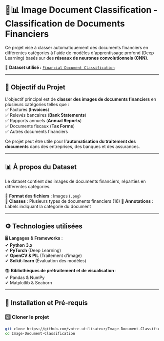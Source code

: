 # 📄📊 Image Document Classification - Classification de Documents Financiers  

Ce projet vise à classer automatiquement des documents financiers en différentes catégories à l'aide de modèles d'apprentissage profond (Deep Learning) basés sur des **réseaux de neurones convolutionnels (CNN)**.  

🚀 **Dataset utilisé :** [`Financial Document Classification`](https://www.kaggle.com/datasets/swatigupta555/financial-document-classification)  

---

## 📌 **Objectif du Projet**  

L'objectif principal est de **classer des images de documents financiers** en plusieurs catégories telles que :  
✅ Factures (**Invoices**)  
✅ Relevés bancaires (**Bank Statements**)  
✅ Rapports annuels (**Annual Reports**)  
✅ Documents fiscaux (**Tax Forms**)  
✅ Autres documents financiers  

Ce projet peut être utile pour **l'automatisation du traitement des documents** dans des entreprises, des banques et des assurances.  

---

## 📊 **À propos du Dataset**  

Le dataset contient des images de documents financiers, réparties en différentes catégories.  

🔹 **Format des fichiers** : Images (`.png`)  
🔹 **Classes** : Plusieurs types de documents financiers (16)
🔹 **Annotations** : Labels indiquant la catégorie du document  

---

## ⚙️ **Technologies utilisées**  

🖥 **Langages & Frameworks** :  
✔ **Python 3.x**  
✔ **PyTorch** (Deep Learning)  
✔ **OpenCV & PIL** (Traitement d'image)  
✔ **Scikit-learn** (Évaluation des modèles)  

📚 **Bibliothèques de prétraitement et de visualisation** :  
✔ Pandas & NumPy  
✔ Matplotlib & Seaborn  

---

## 🚀 **Installation et Pré-requis**  

### 1️⃣ **Cloner le projet**  
```bash
git clone https://github.com/votre-utilisateur/Image-Document-Classification.git
cd Image-Document-Classification
